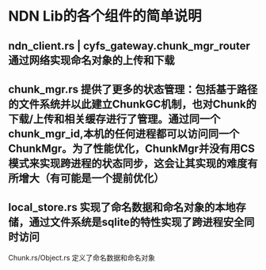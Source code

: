 # NDN Lib的各个组件的简单说明

ndn_client.rs | cyfs_gateway.chunk_mgr_router  通过网络实现命名对象的上传和下载
------------------
chunk_mgr.rs 提供了更多的状态管理：包括基于路径的文件系统并以此建立ChunkGC机制，也对Chunk的下载/上传和相关缓存进行了管理。通过同一个chunk_mgr_id,本机的任何进程都可以访问同一个ChunkMgr。为了性能优化，ChunkMgr并没有用CS模式来实现跨进程的状态同步，这会让其实现的难度有所增大（有可能是一个提前优化）
------------------
local_store.rs 实现了命名数据和命名对象的本地存储，通过文件系统是sqlite的特性实现了跨进程安全同时访问
------------------
Chunk.rs/Object.rs 定义了命名数据和命名对象